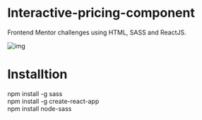 # Interactive-pricing-component
Frontend Mentor challenges 
using HTML, SASS and ReactJS.

![img](https://user-images.githubusercontent.com/76250695/115367373-d2637380-a1ce-11eb-833e-3c18ce31c2d2.png)

# Installtion
npm install -g sass <br />
npm install -g create-react-app <br />
npm install node-sass

